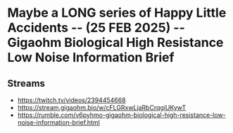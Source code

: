 # Maybe a LONG series of Happy Little Accidents -- (25 FEB 2025) -- Gigaohm Biological High Resistance Low Noise Information Brief

## Streams
- https://twitch.tv/videos/2394454668
- https://stream.gigaohm.bio/w/cFLGRxwLjaRbCrqgiUKywT
- https://rumble.com/v6pyhmo-gigaohm-biological-high-resistance-low-noise-information-brief.html

